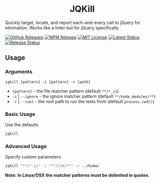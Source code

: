 <h1 align="center">JQKill</h1>

Quickly target, locate, and report each-and-every call to jQuery for elimination. Works like a linter but for jQuery specifically.

[![GitHub Releases](https://badgen.net/github/tag/vanillaes/jqkill)](https://github.com/vanillaes/jqkill/releases)
[![NPM Release](https://badgen.net/npm/v/jqkill)](https://www.npmjs.com/package/jqkill)
[![MIT License](https://badgen.net/github/license/vanillaes/jqkill)](https://raw.githubusercontent.com/vanillaes/jqkill/master/LICENSE)
[![Latest Status](https://github.com/vanillaes/jqkill/workflows/Latest/badge.svg)](https://github.com/vanillaes/jqkill/actions)
[![Release Status](https://github.com/vanillaes/jqkill/workflows/Release/badge.svg)](https://github.com/vanillaes/jqkill/actions)

## Usage

### Arguments

`jqkill [pattern] -i [pattern] -r [path]`

- `[pattern]` - the file matcher pattern (default `**/*.js`)
- `-i` | `--ignore` - the ignore matcher pattern (default `**/node_modules/**`)
- `-r` | `--root` - the root path to run the tests from (default `process.cwd()`)

### Basic Usage

Use the defaults

```sh
jqkill
```

### Advanced Usage

Specify custom parameters

```sh
jqkill "**/*.js" -i "**/lib/**" -r ../kuma/
```

**Note: In Linux/OSX the matcher patterns must be delimited in quotes.**
